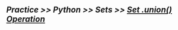 ## ***Practice >> Python >> Sets >> [Set .union() Operation](https://www.hackerrank.com/challenges/py-set-union/problem)***
